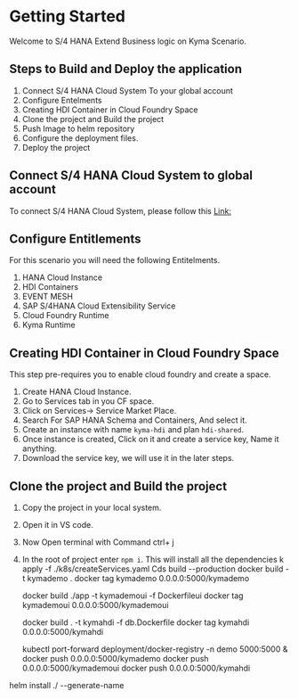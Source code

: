 # Getting Started
 
Welcome to S/4 HANA Extend Business logic on Kyma Scenario. 

## Steps to Build and Deploy the application

1. Connect S/4 HANA Cloud System To your global account
2. Configure Entelments 
3. Creating HDI Container in Cloud Foundry Space
4. Clone the project and Build the project
6. Push Image to helm repository
7. Configure the deployment files.
8. Deploy the project


## Connect S/4 HANA Cloud System to global account 
To connect S/4 HANA Cloud System, please follow this [Link:](https://help.sap.com/viewer/65de2977205c403bbc107264b8eccf4b/Cloud/en-US/2ffdaff0f1454acdb046876045321c91.html)

## Configure Entitlements
For this scenario you will need the following Entitelments.
1. HANA Cloud Instance
2. HDI Containers
3. EVENT MESH
4. SAP S/4HANA Cloud Extensibility Service
5. Cloud Foundry Runtime
6. Kyma Runtime

## Creating HDI Container in Cloud Foundry Space
This step pre-requires you to enable cloud foundry and create a space. 
1. Create HANA Cloud Instance.
2. Go to Services tab in you CF space.
3. Click on Services-> Service Market Place.
4. Search For SAP HANA Schema and Containers, And select it.
5. Create an instance with name ``kyma-hdi`` and plan ``hdi-shared``.
6. Once instance is created, Click on it and create a service key, Name it anything.
7. Download the service key, we will use it in the later steps.


## Clone the project and Build the project
1. Copy the project in your local system.
2. Open it in VS code.
4. Now Open terminal with Command ctrl+ j
5. In the root of project enter `npm i`. This will install all the dependencies
k apply -f ./k8s/createServices.yaml
	Cds build --production
	docker build -t kymademo .
	docker tag kymademo 0.0.0.0:5000/kymademo

	docker build ./app -t kymademoui -f Dockerfileui
	docker tag kymademoui 0.0.0.0:5000/kymademoui
	
	docker build . -t kymahdi -f db.Dockerfile
	docker tag kymahdi 0.0.0.0:5000/kymahdi 
	
	
	kubectl port-forward deployment/docker-registry -n demo 5000:5000 &
	docker push 0.0.0.0:5000/kymademo
	docker push 0.0.0.0:5000/kymademoui
	docker push 0.0.0.0:5000/kymahdi
 
 helm install ./ --generate-name
 
 





